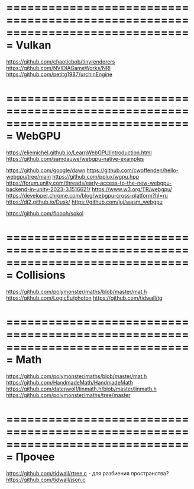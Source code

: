 ﻿===============================================================================
Vulkan
===============================================================================
https://github.com/chaoticbob/tinyrenderers
https://github.com/NVIDIAGameWorks/NRI
https://github.com/petitg1987/urchinEngine

===============================================================================
WebGPU
===============================================================================
https://eliemichel.github.io/LearnWebGPU/introduction.html
https://github.com/samdauwe/webgpu-native-examples


https://github.com/google/dawn
https://github.com/cwoffenden/hello-webgpu/tree/main
https://github.com/pplux/wgpu.hpp
https://forum.unity.com/threads/early-access-to-the-new-webgpu-backend-in-unity-2023-3.1516621/
https://www.w3.org/TR/webgpu/
https://developer.chrome.com/blog/webgpu-cross-platform?hl=ru
https://dj2.github.io/Dusk/
https://github.com/juj/wasm_webgpu

https://github.com/floooh/sokol


===============================================================================
Collisions
===============================================================================
https://github.com/polymonster/maths/blob/master/mat.h
https://github.com/LogicEu/photon
https://github.com/tidwall/tg

===============================================================================
Math
===============================================================================
https://github.com/polymonster/maths/blob/master/mat.h
https://github.com/HandmadeMath/HandmadeMath
https://github.com/datenwolf/linmath.h/blob/master/linmath.h
https://github.com/polymonster/maths/tree/master

===============================================================================
Прочее
===============================================================================
https://github.com/tidwall/rtree.c - для разбиения пространства?
https://github.com/tidwall/json.c